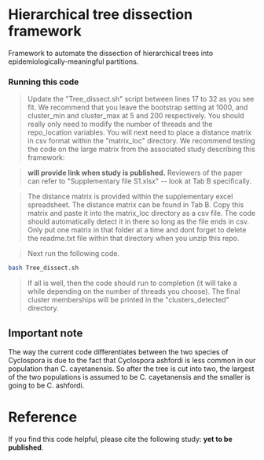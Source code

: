# Hierarchical tree dissection framework
Framework to automate the dissection of hierarchical trees into epidemiologically-meaningful partitions.

### Running this code

>Update the "Tree_dissect.sh" script between lines 17 to 32 as you see fit. We recommend that you leave the bootstrap setting at 1000, and cluster_min and cluster_max at 5 and 200 respectively. You should really only need to modify the number of threads and the repo_location variables. You will next need to place a distance matrix in csv format within the "matrix_loc" directory. We recommend testing the code on the large matrix from the associated study describing this framework: 

>**will provide link when study is published.**
>Reviewers of the paper can refer to "Supplementary file S1.xlsx" -- look at Tab B specifically.

>The distance matrix is provided within the supplementary excel spreadsheet. The distance matrix can be found in Tab B. Copy this matrix and paste it into the matrix_loc directory as a csv file. The code should automatically detect it in there so long as the file ends in csv. Only put one matrix in that folder at a time and dont forget to delete the readme.txt file within that directory when you unzip this repo.

>Next run the following code.
```bash
bash Tree_dissect.sh
```
>If all is well, then the code should run to completion (it will take a while depending on the number of threads you choose). The final cluster memberships will be printed in the "clusters_detected" directory.


## Important note
The way the current code differentiates between the two species of Cyclospora is due to the fact that Cyclospora ashfordi is less common in our population than C. cayetanensis. So after the tree is cut into two, the largest of the two populations is assumed to be C. cayetanensis and the smaller is going to be C. ashfordi.

# Reference
If you find this code helpful, please cite the following study: **yet to be published**.



